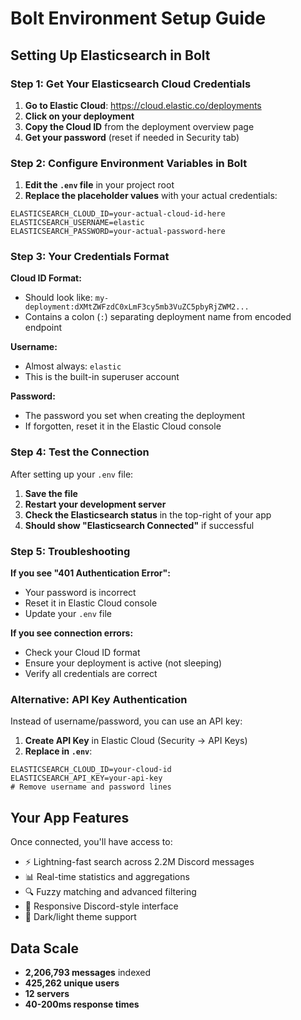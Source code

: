 # Bolt Environment Setup Guide

## Setting Up Elasticsearch in Bolt

### Step 1: Get Your Elasticsearch Cloud Credentials

1. **Go to Elastic Cloud**: https://cloud.elastic.co/deployments
2. **Click on your deployment**
3. **Copy the Cloud ID** from the deployment overview page
4. **Get your password** (reset if needed in Security tab)

### Step 2: Configure Environment Variables in Bolt

1. **Edit the `.env` file** in your project root
2. **Replace the placeholder values** with your actual credentials:

```env
ELASTICSEARCH_CLOUD_ID=your-actual-cloud-id-here
ELASTICSEARCH_USERNAME=elastic
ELASTICSEARCH_PASSWORD=your-actual-password-here
```

### Step 3: Your Credentials Format

**Cloud ID Format:**
- Should look like: `my-deployment:dXMtZWFzdC0xLmF3cy5mb3VuZC5pbyRjZWM2...`
- Contains a colon (`:`) separating deployment name from encoded endpoint

**Username:**
- Almost always: `elastic`
- This is the built-in superuser account

**Password:**
- The password you set when creating the deployment
- If forgotten, reset it in the Elastic Cloud console

### Step 4: Test the Connection

After setting up your `.env` file:

1. **Save the file**
2. **Restart your development server**
3. **Check the Elasticsearch status** in the top-right of your app
4. **Should show "Elasticsearch Connected"** if successful

### Step 5: Troubleshooting

**If you see "401 Authentication Error":**
- Your password is incorrect
- Reset it in Elastic Cloud console
- Update your `.env` file

**If you see connection errors:**
- Check your Cloud ID format
- Ensure your deployment is active (not sleeping)
- Verify all credentials are correct

### Alternative: API Key Authentication

Instead of username/password, you can use an API key:

1. **Create API Key** in Elastic Cloud (Security → API Keys)
2. **Replace in `.env`**:
```env
ELASTICSEARCH_CLOUD_ID=your-cloud-id
ELASTICSEARCH_API_KEY=your-api-key
# Remove username and password lines
```

## Your App Features

Once connected, you'll have access to:
- ⚡ Lightning-fast search across 2.2M Discord messages
- 📊 Real-time statistics and aggregations
- 🔍 Fuzzy matching and advanced filtering
- 📱 Responsive Discord-style interface
- 🌙 Dark/light theme support

## Data Scale
- **2,206,793 messages** indexed
- **425,262 unique users**
- **12 servers**
- **40-200ms response times**